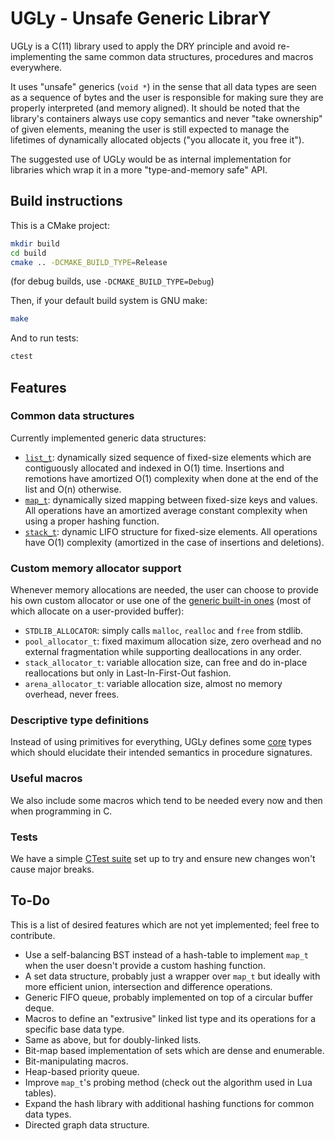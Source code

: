 UGLy - Unsafe Generic LibrarY
======

UGLy is a C(11) library used to apply the DRY principle and avoid re-implementing the same common data structures, procedures and macros everywhere.

It uses "unsafe" generics (`void *`) in the sense that all data types are seen as a sequence of bytes and the user is responsible for making sure they are properly interpreted (and memory aligned).
It should be noted that the library's containers always use copy semantics and never "take ownership" of given elements, meaning the user is still expected to manage the lifetimes of dynamically allocated objects ("you allocate it, you free it").

The suggested use of UGLy would be as internal implementation for libraries which wrap it in a more "type-and-memory safe" API.


Build instructions
------

This is a CMake project:
```bash
mkdir build
cd build
cmake .. -DCMAKE_BUILD_TYPE=Release
```
(for debug builds, use `-DCMAKE_BUILD_TYPE=Debug`)

Then, if your default build system is GNU make:
```bash
make
```

And to run tests:
```bash
ctest
```


Features
------

### Common data structures

Currently implemented generic data structures:
- [`list_t`](include/ugly/list.h): dynamically sized sequence of fixed-size elements which are contiguously allocated and indexed in O(1) time. Insertions and remotions have amortized O(1) complexity when done at the end of the list and O(n) otherwise.
- [`map_t`](include/ugly/map.h): dynamically sized mapping between fixed-size keys and values. All operations have an amortized average constant complexity when using a proper hashing function.
- [`stack_t`](include/ugly/stack.h): dynamic LIFO structure for fixed-size elements. All operations have O(1) complexity (amortized in the case of insertions and deletions).

### Custom memory allocator support

Whenever memory allocations are needed, the user can choose to provide his own custom allocator or use one of the [generic built-in ones](include/ugly/alloc.h) (most of which allocate on a user-provided buffer):
- `STDLIB_ALLOCATOR`: simply calls `malloc`, `realloc` and `free` from stdlib.
- `pool_allocator_t`: fixed maximum allocation size, zero overhead and no external fragmentation while supporting deallocations in any order.
- `stack_allocator_t`: variable allocation size, can free and do in-place reallocations but only in Last-In-First-Out fashion.
- `arena_allocator_t`: variable allocation size, almost no memory overhead, never frees.

### Descriptive type definitions

Instead of using primitives for everything, UGLy defines some [core](include/ugly/core.h) types which should elucidate their intended semantics in procedure signatures.

### Useful macros

We also include some macros which tend to be needed every now and then when programming in C.

### Tests

We have a simple [CTest suite](test/) set up to try and ensure new changes won't cause major breaks.


To-Do
------

This is a list of desired features which are not yet implemented; feel free to contribute.

- Use a self-balancing BST instead of a hash-table to implement `map_t` when the user doesn't provide a custom hashing function.
- A set data structure, probably just a wrapper over `map_t` but ideally with more efficient union, intersection and difference operations.
- Generic FIFO queue, probably implemented on top of a circular buffer deque.
- Macros to define an "extrusive" linked list type and its operations for a specific base data type.
- Same as above, but for doubly-linked lists.
- Bit-map based implementation of sets which are dense and enumerable.
- Bit-manipulating macros.
- Heap-based priority queue.
- Improve `map_t`'s probing method (check out the algorithm used in Lua tables).
- Expand the hash library with additional hashing functions for common data types.
- Directed graph data structure.
